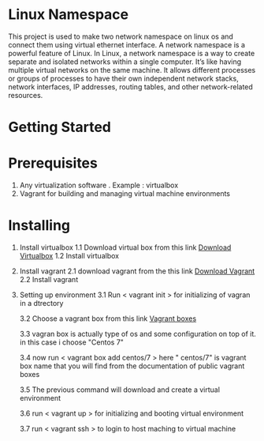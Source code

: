 # Linux Namespace
This project is used to make two network namespace on linux os and connect them using virtual ethernet interface.
A network namespace is a powerful feature of Linux. In Linux, a network namespace is a way to create separate and isolated networks within a single computer. It’s like having multiple virtual networks on the same machine. It allows different processes or groups of processes to have their own independent network stacks, network interfaces, IP addresses, routing tables, and other network-related resources.
# Getting Started

# Prerequisites
1. Any virtualization software . Example : virtualbox
2. Vagrant for  building and managing virtual machine environments

# Installing

1. Install virtualbox
    1.1 Download virtual box from this link <a href="https://www.virtualbox.org/wiki/Downloads">Download Virtualbox</a>
    1.2 Install virtualbox
2. Install vagrant
    2.1 download vagrant from the this link <a href = "https://developer.hashicorp.com/vagrant/downloads?product_intent=vagrant">Download      Vagrant</a>
    2.2 Install vagrant
3. Setting up environment
    3.1 Run < vagrant init > for initializing of vagran in a dtrectory

    3.2 Choose a vagrant box from this link <a href="https://app.vagrantup.com/boxes/search">Vagrant boxes</a>

    3.3 vagran box is actually type of os and some configuration on top of it. in this case i choose "Centos 7"

    3.4 now run < vagrant box add centos/7 > here " centos/7" is vagrant box name that you will find from the documentation of public vagrant boxes

    3.5 The previous command will download and create a virtual environment

    3.6 run < vagrant up > for initializing and booting virtual environment
    
    3.7 run < vagrant ssh > to login to host maching to virtual machine

    




